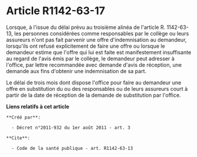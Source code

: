 # Article R1142-63-17

Lorsque, à l'issue du délai prévu au troisième alinéa de l'article R. 1142-63-13, les personnes considérées comme
responsables par le collège ou leurs assureurs n'ont pas fait parvenir une offre d'indemnisation au demandeur, lorsqu'ils ont
refusé explicitement de faire une offre ou lorsque le demandeur estime que l'offre qui lui est faite est manifestement
insuffisante au regard de l'avis émis par le collège, le demandeur peut adresser à l'office, par lettre recommandée avec
demande d'avis de réception, une demande aux fins d'obtenir une indemnisation de sa part. 

Le délai de trois mois dont dispose l'office pour faire au demandeur une offre en substitution du ou des responsables ou de
leurs assureurs court à partir de la date de réception de la demande de substitution par l'office.

**Liens relatifs à cet article**

	**Créé par**:

	  - Décret n°2011-932 du 1er août 2011 - art. 3

	**Cite**:

	  - Code de la santé publique - art. R1142-63-13

